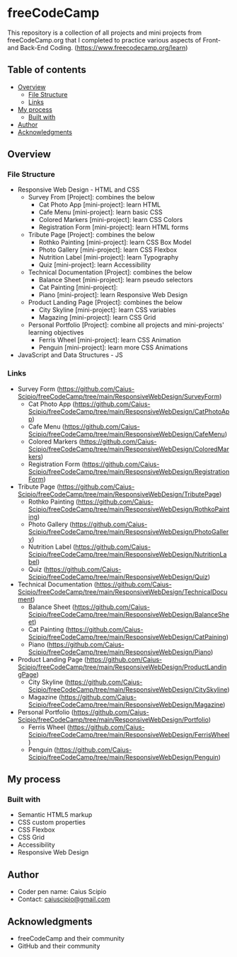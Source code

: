 # freeCodeCamp
This repository is a collection of all projects and mini projects from freeCodeCamp.org that I completed to practice various aspects of Front- and Back-End Coding.
(https://www.freecodecamp.org/learn)

## Table of contents

- [Overview](#overview)
  - [File Structure](#file-structure)
  - [Links](#links)
- [My process](#my-process)
  - [Built with](#built-with)
- [Author](#author)
- [Acknowledgments](#acknowledgments)

## Overview

### File Structure

  - Responsive Web Design - HTML and CSS
    - Survey From [Project]: combines the below
      - Cat Photo App [mini-project]: learn HTML
      - Cafe Menu [mini-project]: learn basic CSS
      - Colored Markers [mini-project]: learn CSS Colors
      - Registration Form [mini-project]: learn HTML forms
    - Tribute Page [Project]: combines the below
      - Rothko Painting [mini-project]: learn CSS Box Model
      - Photo Gallery [mini-project]: learn CSS Flexbox
      - Nutrition Label [mini-project]: learn Typography
      - Quiz [mini-project]: learn Accessibility
    - Technical Documentation [Project]: combines the below
      - Balance Sheet [mini-project]: learn pseudo selectors
      - Cat Painting [mini-project]:
      - Piano [mini-project]: learn Responsive Web Design
    - Product Landing Page [Project]: combines the below
      - City Skyline [mini-project]: learn CSS variables
      - Magazing [mini-project]: learn CSS Grid
    - Personal Portfolio [Project]: combine all projects and mini-projects' learning objectives
      - Ferris Wheel [mini-project]: learn CSS Animation
      - Penguin [mini-project]: learn more CSS Animations
  - JavaScript and Data Structures - JS

### Links
  - Survey Form (https://github.com/Caius-Scipio/freeCodeCamp/tree/main/ResponsiveWebDesign/SurveyForm)
    - Cat Photo App (https://github.com/Caius-Scipio/freeCodeCamp/tree/main/ResponsiveWebDesign/CatPhotoApp)
    - Cafe Menu (https://github.com/Caius-Scipio/freeCodeCamp/tree/main/ResponsiveWebDesign/CafeMenu)
    - Colored Markers (https://github.com/Caius-Scipio/freeCodeCamp/tree/main/ResponsiveWebDesign/ColoredMarkers)
    - Registration Form (https://github.com/Caius-Scipio/freeCodeCamp/tree/main/ResponsiveWebDesign/RegistrationForm)
  - Tribute Page (https://github.com/Caius-Scipio/freeCodeCamp/tree/main/ResponsiveWebDesign/TributePage)
    - Rothko Painting (https://github.com/Caius-Scipio/freeCodeCamp/tree/main/ResponsiveWebDesign/RothkoPainting)
    - Photo Gallery (https://github.com/Caius-Scipio/freeCodeCamp/tree/main/ResponsiveWebDesign/PhotoGallery)
    - Nutrition Label (https://github.com/Caius-Scipio/freeCodeCamp/tree/main/ResponsiveWebDesign/NutritionLabel)
    - Quiz (https://github.com/Caius-Scipio/freeCodeCamp/tree/main/ResponsiveWebDesign/Quiz)
  - Technical Documentation (https://github.com/Caius-Scipio/freeCodeCamp/tree/main/ResponsiveWebDesign/TechnicalDocument)
    - Balance Sheet (https://github.com/Caius-Scipio/freeCodeCamp/tree/main/ResponsiveWebDesign/BalanceSheet)
    - Cat Painting (https://github.com/Caius-Scipio/freeCodeCamp/tree/main/ResponsiveWebDesign/CatPaining)
    - Piano (https://github.com/Caius-Scipio/freeCodeCamp/tree/main/ResponsiveWebDesign/Piano)
  - Product Landing Page (https://github.com/Caius-Scipio/freeCodeCamp/tree/main/ResponsiveWebDesign/ProductLandingPage)
    - City Skyline (https://github.com/Caius-Scipio/freeCodeCamp/tree/main/ResponsiveWebDesign/CitySkyline)
    - Magazine (https://github.com/Caius-Scipio/freeCodeCamp/tree/main/ResponsiveWebDesign/Magazine)
  - Personal Portfolio (https://github.com/Caius-Scipio/freeCodeCamp/tree/main/ResponsiveWebDesign/Portfolio)
    - Ferris Wheel (https://github.com/Caius-Scipio/freeCodeCamp/tree/main/ResponsiveWebDesign/FerrisWheel)
    - Penguin (https://github.com/Caius-Scipio/freeCodeCamp/tree/main/ResponsiveWebDesign/Penguin)


## My process

### Built with

- Semantic HTML5 markup
- CSS custom properties
- CSS Flexbox
- CSS Grid
- Accessibility
- Responsive Web Design

## Author

- Coder pen name: Caius Scipio
- Contact: caiuscipio@gmail.com

## Acknowledgments

- freeCodeCamp and their community
- GitHub and their community